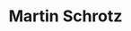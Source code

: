 ---
# Display name
title: Martin Schrotz
draft: false

# Full name (for SEO)
first_name: Martin
last_name: Schrotz

# Status emoji
status:
  icon: ☕️

# Is this the primary user of the site?
superuser: false

# Role/position/tagline
role: 'Architect and programmer'

# Organizations/Affiliations to show in About widget
organizations:
  - name: 'Homepage'
    url: https://romazzino.github.io/

# Highlight the author in author lists? (true/false)
highlight_name: true
---